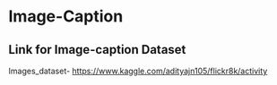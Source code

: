 # Image-Caption
## Link for Image-caption Dataset

Images_dataset- https://www.kaggle.com/adityajn105/flickr8k/activity

